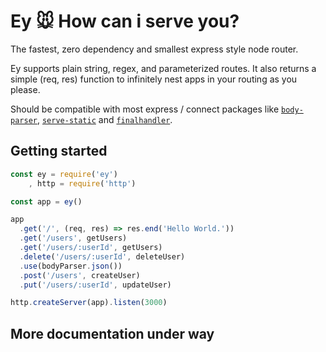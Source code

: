 # Ey 🐭 How can i serve you?

The fastest, zero dependency and smallest express style node router.

Ey supports plain string, regex, and parameterized routes.
It also returns a simple (req, res) function to infinitely nest apps in your routing as you please.

Should be compatible with most express / connect packages like [`body-parser`](https://npmjs.org/package/body-parser), [`serve-static`](https://npmjs.org/package/serve-static) and [`finalhandler`](https://npmjs.org/package/finalhandler).

## Getting started

```js
const ey = require('ey')
    , http = require('http')

const app = ey()

app
  .get('/', (req, res) => res.end('Hello World.'))
  .get('/users', getUsers)
  .get('/users/:userId', getUsers)
  .delete('/users/:userId', deleteUser)
  .use(bodyParser.json())
  .post('/users', createUser)
  .put('/users/:userId', updateUser)

http.createServer(app).listen(3000)
```

## More documentation under way
